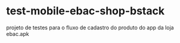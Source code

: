 # test-mobile-ebac-shop-bstack
projeto de testes para o fluxo de cadastro do produto do app da loja ebac.apk
